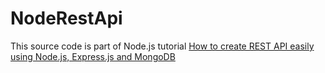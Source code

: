 # NodeRestApi

This source code is part of Node.js tutorial [How to create REST API easily using Node.js, Express.js and MongoDB](https://www.djamware.com/post/58a91cdf80aca748640ce353/how-to-create-rest-api-easily-using-nodejs-expressjs-mongoosejs-and-mongodb)
